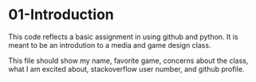 # 01-Introduction

This code reflects a basic assignment in using github and python. It is meant to be an introdution to a media and game design class. 

This file should show my name, favorite game, concerns about the class, what I am excited about, stackoverflow user number, and github profile. 